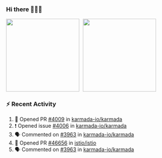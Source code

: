 ### Hi there 👋👋👋

<div style="display: flex; gap: 10px;">
  <img height="200px" src="https://github-readme-stats.vercel.app/api?username=Vacant2333&show_icons=true&theme=flag-india&count_private=true&hide_rank=true&include_all_commits=true">
  <img height="200px" src="https://github-readme-stats.vercel.app/api/top-langs/?username=Vacant2333&layout=donut">
</div>

### :zap: Recent Activity

<!--START_SECTION:activity-->
1. 💪 Opened PR [#4009](https://github.com/karmada-io/karmada/pull/4009) in [karmada-io/karmada](https://github.com/karmada-io/karmada)
2. ❗ Opened issue [#4006](https://github.com/karmada-io/karmada/issues/4006) in [karmada-io/karmada](https://github.com/karmada-io/karmada)
3. 🗣 Commented on [#3963](https://github.com/karmada-io/karmada/issues/3963#issuecomment-1690043269) in [karmada-io/karmada](https://github.com/karmada-io/karmada)
4. 💪 Opened PR [#46656](https://github.com/istio/istio/pull/46656) in [istio/istio](https://github.com/istio/istio)
5. 🗣 Commented on [#3963](https://github.com/karmada-io/karmada/issues/3963#issuecomment-1688231333) in [karmada-io/karmada](https://github.com/karmada-io/karmada)
<!--END_SECTION:activity-->
